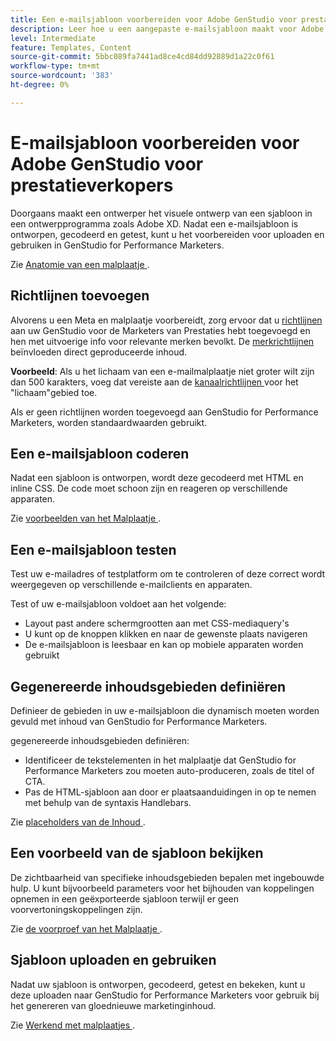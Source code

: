 ```yaml
---
title: Een e-mailsjabloon voorbereiden voor Adobe GenStudio voor prestatieverkopers
description: Leer hoe u een aangepaste e-mailsjabloon maakt voor Adobe GenStudio voor prestatieverkopers.
level: Intermediate
feature: Templates, Content
source-git-commit: 5bbc089fa7441ad8ce4cd84dd92889d1a22c0f61
workflow-type: tm+mt
source-wordcount: '383'
ht-degree: 0%

---
```



# E-mailsjabloon voorbereiden voor Adobe GenStudio voor prestatieverkopers

Doorgaans maakt een ontwerper het visuele ontwerp van een sjabloon in een ontwerpprogramma zoals Adobe XD. Nadat een e-mailsjabloon is ontworpen, gecodeerd en getest, kunt u het voorbereiden voor uploaden en gebruiken in GenStudio for Performance Marketers.

Zie [ Anatomie van een malplaatje ](/help/user-guide/content/use-templates.md#anatomy-of-a-template).

## Richtlijnen toevoegen

Alvorens u een Meta en malplaatje voorbereidt, zorg ervoor dat u [ richtlijnen ](/help/user-guide/guidelines/overview.md) aan uw GenStudio voor de Marketers van Prestaties hebt toegevoegd en hen met uitvoerige info voor relevante merken bevolkt. De [ merkrichtlijnen ](/help/user-guide/guidelines/brands.md) beïnvloeden direct geproduceerde inhoud.

**Voorbeeld**: Als u het lichaam van een e-mailmalplaatje niet groter wilt zijn dan 500 karakters, voeg dat vereiste aan de [ kanaalrichtlijnen ](/help/user-guide/guidelines/brands.md#channel-guidelines) voor het &quot;lichaam&quot;gebied toe.

Als er geen richtlijnen worden toegevoegd aan GenStudio for Performance Marketers, worden standaardwaarden gebruikt.

## Een e-mailsjabloon coderen

Nadat een sjabloon is ontworpen, wordt deze gecodeerd met HTML en inline CSS. De code moet schoon zijn en reageren op verschillende apparaten.

Zie [ voorbeelden van het Malplaatje ](/help/user-guide/content/customize-template.md#template-examples).

## Een e-mailsjabloon testen

Test uw e-mailadres of testplatform om te controleren of deze correct wordt weergegeven op verschillende e-mailclients en apparaten.

Test of uw e-mailsjabloon voldoet aan het volgende:

* Layout past andere schermgrootten aan met CSS-mediaquery&#39;s
* U kunt op de knoppen klikken en naar de gewenste plaats navigeren
* De e-mailsjabloon is leesbaar en kan op mobiele apparaten worden gebruikt

## Gegenereerde inhoudsgebieden definiëren

Definieer de gebieden in uw e-mailsjabloon die dynamisch moeten worden gevuld met inhoud van GenStudio for Performance Marketers.

gegenereerde inhoudsgebieden definiëren:

* Identificeer de tekstelementen in het malplaatje dat GenStudio for Performance Marketers zou moeten auto-produceren, zoals de titel of CTA.
* Pas de HTML-sjabloon aan door er plaatsaanduidingen in op te nemen met behulp van de syntaxis Handlebars.

Zie [ placeholders van de Inhoud ](/help/user-guide/content/customize-template.md#content-placeholders).

## Een voorbeeld van de sjabloon bekijken

De zichtbaarheid van specifieke inhoudsgebieden bepalen met ingebouwde hulp. U kunt bijvoorbeeld parameters voor het bijhouden van koppelingen opnemen in een geëxporteerde sjabloon terwijl er geen voorvertoningskoppelingen zijn.

Zie [ de voorproef van het Malplaatje ](/help/user-guide/content/customize-template.md#template-preview).

## Sjabloon uploaden en gebruiken

Nadat uw sjabloon is ontworpen, gecodeerd, getest en bekeken, kunt u deze uploaden naar GenStudio for Performance Marketers voor gebruik bij het genereren van gloednieuwe marketinginhoud.

Zie [ Werkend met malplaatjes ](use-templates.md).
